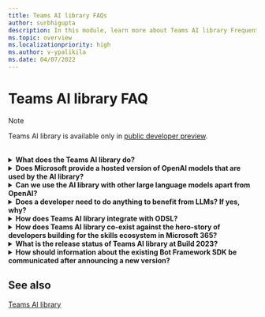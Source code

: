 ```yaml
---
title: Teams AI library FAQs
author: surbhigupta
description: In this module, learn more about Teams AI library Frequently Asked Questions.
ms.topic: overview
ms.localizationpriority: high
ms.author: v-ypalikila
ms.date: 04/07/2022
---
```


# Teams AI library FAQ

> [!NOTE]
>
> Teams AI library is available only in [public developer preview](~/resources/dev-preview/developer-preview-intro.md).

<br>
<details>
<summary><b>What does the Teams AI library do?</b></summary>

Teams AI library provides abstractions for you to build robust applications that utilize OpenAI large language model (LLM)s.
<br>
</details>

<details>
<summary><b>Does Microsoft provide a hosted version of OpenAI models that are used by the AI library?</b></summary>

No, you need to have your large language model (LLM)s, hosted in Azure OpenAI or elsewhere.
<br>
</details>

<details>
<summary><b>Can we use the AI library with other large language models apart from OpenAI?</b></summary>

Yes, it's possible to use Teams AI library with other large language model (LLM)s.
<br>
</details>

<details>
<summary><b>Does a developer need to do anything to benefit from LLMs? If yes, why?</b></summary>

Yes, Teams AI library provides abstractions to simplify utilization of large language model (LLM)s in conversational applications. However, you (developer) must tweak the prompts, topic filters, and actions depending upon your scenarios.
<br>
</details>

<details>
<summary><b>How does Teams AI library integrate with ODSL?</b></summary>

The two are independent and can't be integrated.
<br>
</details>

<details>
<summary><b>How does Teams AI library co-exist against the hero-story of developers building for the skills ecosystem in Microsoft 365?</b></summary>

Teams AI library story is targeted towards Pro-developers and separate from the hero-story around skills ecosystem in Microsoft 365.
<br>
</details>

<details>
<summary><b>What is the release status of Teams AI library at Build 2023?</b></summary>

Teams AI library is available in public preview at Build 2023.
<br>
</details>

<details>
<summary><b>How should information about the existing Bot Framework SDK be communicated after announcing a new version?</b></summary>

Teams AI library works alongside the existing Bot Framework SDK and isn't a replacement.
<br>
</details>

## See also

[Teams AI library](teams-conversation-ai-overview.md)
